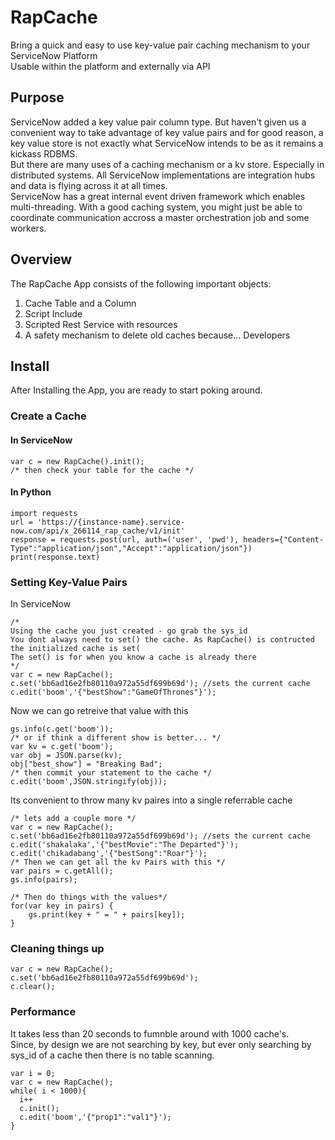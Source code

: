 # RapCache
Bring a quick and easy to use key-value pair caching mechanism to your ServiceNow Platform  
Usable within the platform and externally via API

## Purpose
ServiceNow added a key value pair column type. But haven't given us a convenient way to take advantage of key value pairs and for good reason, a key value store is not exactly what ServiceNow intends to be as it remains a kickass RDBMS.   
But there are many uses of a caching mechanism or a kv store. Especially in distributed systems. All ServiceNow implementations are integration hubs and data is flying across it at all times.  
ServiceNow has a great internal event driven framework which enables multi-threading. With a good caching system, you might just be able to coordinate communication accross a master orchestration job and some workers.

## Overview
The RapCache App consists of the following important objects:  
1) Cache Table and a Column
2) Script Include
3) Scripted Rest Service with resources
4) A safety mechanism to delete old caches because... Developers

## Install
After Installing the App, you are ready to start poking around.

### Create a Cache  

#### In ServiceNow
```
var c = new RapCache().init();
/* then check your table for the cache */
```

#### In Python
```
import requests
url = 'https://{instance-name}.service-now.com/api/x_266114_rap_cache/v1/init'
response = requests.post(url, auth=('user', 'pwd'), headers={"Content-Type":"application/json","Accept":"application/json"})
print(response.text)
```

### Setting Key-Value Pairs
In ServiceNow
```
/* 
Using the cache you just created - go grab the sys_id 
You dont always need to set() the cache. As RapCache() is contructed the initialized cache is set(
The set() is for when you know a cache is already there
*/
var c = new RapCache();
c.set('bb6ad16e2fb80110a972a55df699b69d'); //sets the current cache
c.edit('boom','{"bestShow":"GameOfThrones"}');
```
Now we can go retreive that value with this
```
gs.info(c.get('boom'));
/* or if think a different show is better... */
var kv = c.get('boom');
var obj = JSON.parse(kv);
obj["best_show"] = "Breaking Bad";
/* then commit your statement to the cache */
c.edit('boom',JSON.stringify(obj));
```
Its convenient to throw many kv paires into a single referrable cache
```
/* lets add a couple more */
var c = new RapCache();
c.set('bb6ad16e2fb80110a972a55df699b69d'); //sets the current cache
c.edit('shakalaka','{"bestMovie":"The Departed"}');
c.edit('chikadabang','{"bestSong":"Roar"}');
/* Then we can get all the kv Pairs with this */
var pairs = c.getAll();
gs.info(pairs);

/* Then do things with the values*/
for(var key in pairs) {
    gs.print(key + " = " + pairs[key]);
}
```

### Cleaning things up
```
var c = new RapCache();
c.set('bb6ad16e2fb80110a972a55df699b69d');
c.clear();
```

### Performance

It takes less than 20 seconds to fumnble around with 1000 cache's.  
Since, by design we are not searching by key, but ever only searching by sys_id of a cache then there is no table scanning.
```
var i = 0;
var c = new RapCache();
while( i < 1000){
  i++
  c.init();
  c.edit('boom','{"prop1":"val1"}');
}
```
